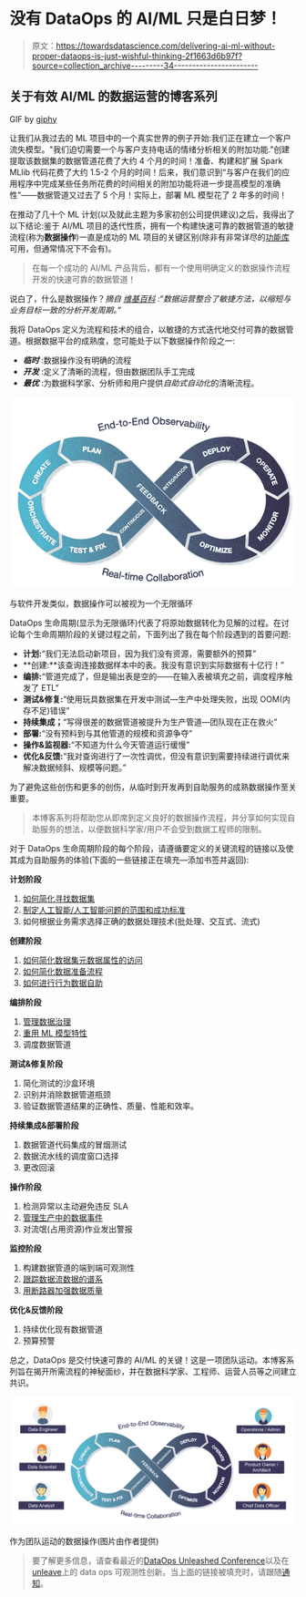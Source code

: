 # 没有 DataOps 的 AI/ML 只是白日梦！

> 原文：<https://towardsdatascience.com/delivering-ai-ml-without-proper-dataops-is-just-wishful-thinking-2f1663d6b97f?source=collection_archive---------34----------------------->

## 关于有效 AI/ML 的数据运营的博客系列

GIF by [giphy](https://giphy.com/gifs/gifnews-artist-on-tumblr-parker-jackson-jpUYlCNePdv0Y)

让我们从我过去的 ML 项目中的一个真实世界的例子开始:我们正在建立一个客户流失模型。"我们迫切需要一个与客户支持电话的情绪分析相关的附加功能."创建提取该数据集的数据管道花费了大约 4 个月的时间！准备、构建和扩展 Spark MLlib 代码花费了大约 1.5-2 个月的时间！后来，我们意识到“与客户在我们的应用程序中完成某些任务所花费的时间相关的附加功能将进一步提高模型的准确性”——数据管道又过去了 5 个月！实际上，部署 ML 模型花了 2 年多的时间！

在推动了几十个 ML 计划(以及就此主题为多家初创公司提供建议)之后，我得出了以下结论:鉴于 AI/ML 项目的迭代性质，拥有一个构建快速可靠的数据管道的敏捷流程(称为**数据操作**)一直是成功的 ML 项目的关键区别(除非有非常详尽的[功能库](https://www.featurestore.org/)可用，但通常情况下不会有)。

> 在每一个成功的 AI/ML 产品背后，都有一个使用明确定义的数据操作流程开发的快速可靠的数据管道！

说白了，什么是数据操作？*摘自* [*维基百科*](https://en.wikipedia.org/wiki/DataOps) *:“数据运营整合了敏捷方法，以缩短与业务目标一致的分析开发周期。”*

我将 DataOps 定义为流程和技术的组合，以敏捷的方式迭代地交付可靠的数据管道。根据数据平台的成熟度，您可能处于以下数据操作阶段之一:

*   ***临时*** :数据操作没有明确的流程
*   ***开发*** :定义了清晰的流程，但由数据团队手工完成
*   ***最优*** :为数据科学家、分析师和用户提供*自助式自动化*的清晰流程。

![](img/61f6fdf7d939846712868a9d1ea6608d.png)

与软件开发类似，数据操作可以被视为一个无限循环

DataOps 生命周期(显示为无限循环)代表了将原始数据转化为见解的过程。在讨论每个生命周期阶段的关键过程之前，下面列出了我在每个阶段遇到的首要问题:

*   **计划:**“我们无法启动新项目，因为我们没有资源，需要额外的预算”
*   **创建:**该查询连接数据样本中的表。我没有意识到实际数据有十亿行！”
*   **编排:**“管道完成了，但是输出表是空的——在输入表被填充之前，调度程序触发了 ETL”
*   **测试&修复:**“使用玩具数据集在开发中测试—生产中处理失败，出现 OOM(内存不足)错误”
*   **持续集成；**“写得很差的数据管道被提升为生产管道—团队现在正在救火”
*   **部署:**“没有预料到与其他管道的规模和资源争夺”
*   **操作&监视器:**“不知道为什么今天管道运行缓慢”
*   **优化&反馈:**“我对查询进行了一次性调优，但没有意识到需要持续进行调优来解决数据倾斜、规模等问题。”

为了避免这些创伤和更多的创伤，从临时到开发再到自助服务的成熟数据操作至关重要。

> 本博客系列将帮助您从即席到定义良好的数据操作流程，并分享如何实现自助服务的想法，以便数据科学家/用户不会受到数据工程师的限制。

对于 DataOps 生命周期阶段的每个阶段，请遵循要定义的关键流程的链接以及使其成为自助服务的体验(下面的一些链接正在填充—添加书签并返回):

**计划阶段**

1.  [如何简化寻找数据集](https://medium.com/wrong-ml/challenges-in-finding-relevant-data-attributes-for-building-ml-models-97ae420a079f?sk=352c947d6559574e3697468a9012e20a)
2.  [制定人工智能/人工智能问题的范围和成功标准](/51-things-that-can-go-wrong-in-a-real-world-ml-project-c36678065a75#6988)
3.  如何根据业务需求选择正确的数据处理技术(批处理、交互式、流式)

**创建阶段**

1.  [如何简化数据集元数据属性的访问](/why-reliable-metadata-is-becoming-important-f29e01b01d4d?sk=b8671f29f7cdc872e5a0fe8042c15e5d)
2.  [如何简化数据准备流程](https://medium.com/wrong-ml/why-data-wrangling-is-difficult-to-estimate-f6a54ec3f73c?sk=ad348030415fcc8d884bb4c35e1b1d0c)
3.  [如何进行行为数据自助](https://medium.com/wrong-ml/challenges-with-clickstream-datasets-in-the-real-world-4b0798572215?sk=bc98b511f12607873c91bf19632346dc)

**编排阶段**

1.  [管理数据治理](https://medium.com/wrong-ml/why-data-rights-governance-is-non-trivial-to-implement-in-the-real-world-a075cb06883a?sk=fef2a65a48c62458f7a8c364d49a17f8)
2.  [重用 ML 模型特性](https://medium.com/wrong-ml/why-creating-ml-model-features-is-challenging-in-the-real-world-79c8e6cd91d9?sk=2d4eb7a9961e021c8e2564044209ab87)
3.  调度数据管道

**测试&修复阶段**

1.  简化测试的沙盒环境
2.  识别并消除数据管道瓶颈
3.  验证数据管道结果的正确性、质量、性能和效率。

**持续集成&部署阶段**

1.  数据管道代码集成的冒烟测试
2.  数据流水线的调度窗口选择
3.  更改回滚

**操作阶段**

1.  检测异常以主动避免违反 SLA
2.  [管理生产中的数据事件](https://quickbooks-engineering.intuit.com/managing-data-issues-as-incidents-226f5f1c9e72?source=friends_link&sk=7eca658f035039a9db05473ca21c25b6)
3.  对流氓(占用资源)作业发出警报

**监控阶段**

1.  构建数据管道的端到端可观测性
2.  [跟踪数据流数据的谱系](https://quickbooks-engineering.intuit.com/demystifying-complex-data-pipeline-lineage-with-superglue-d5b4014b1482?source=friends_link&sk=1dcfc862ac13acfdfa49881f3afeeaa4)
3.  [用断路器加强数据质量](https://medium.com/wrong-ml/taming-data-quality-with-circuit-breakers-dbe550d3ca78)

**优化&反馈阶段**

1.  持续优化现有数据管道
2.  预算预警

总之，DataOps 是交付快速可靠的 AI/ML 的关键！这是一项团队运动。本博客系列旨在揭开所需流程的神秘面纱，并在数据科学家、工程师、运营人员等之间建立共识。

![](img/96939a2ef95d4eee003e92ed2cbbb0eb.png)

作为团队运动的数据操作(图片由作者提供)

> 要了解更多信息，请查看最近的[DataOps Unleashed Conference](https://www.unraveldata.com/resources/dataops-has-unleashed-part-1/)以及在[unleave](https://www.unraveldata.com/)上的 data ops 可观测性创新。当上面的链接被填充时，请跟随[通知](https://modern-cdo.medium.com/)。